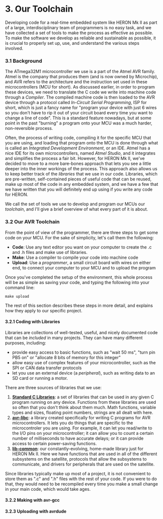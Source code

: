# 3. Our Toolchain

Developing code for a real-time embedded system like HERON Mk II as part of a large, interdisciplinary team of programmers is no easy task, and we have collected a set of tools to make the process as effective as possible. To make the software we develop as reliable and sustainable as possible, it is crucial to properly set up, use, and understand the various steps involved. 

### 3.1 Background

The ATmega32M1 microcontroller we use is a part of the Atmel AVR family. Atmel is the company that produces them \(and is now owned by Microchip\), and AVR refers to the architecture and the instruction set used in these microcontrollers \(MCU for short\). As discussed earlier, in order to program these devices, we need to translate the C code we write into machine code through a _Compiler_. The compiled machine code is then loaded to the AVR device through a protocol called _In-Circuit Serial Programming_, ISP for short, which is just a fancy name for "program your device with just 6 wires so you don't have to rip it out of your circuit board every time you want to change a line of code". This is a standard feature nowadays, but at some point in the past "burning" a program onto your MCU was a much harder, non-reversible process.

Often, the process of writing code, compiling it for the specific MCU that you are using, and loading that program onto the MCU is done through what is called an _Integrated Development Environment_, or an IDE. Atmel has a nice IDE for its own microcontrollers, named _Atmel Studio_, and it integrates and simplifies the process a fair bit. However, for HERON Mk II, we've decided to move to a more bare-bones approach that lets you see a little deeper into the inner workings of the process. This approach also allows us to keep better track of the _libraries_ that we use in our code. Libraries, which are pre-written, self-contained pieces of useful code that can be reused, make up most of the code in any embedded system, and we have a few that we have written that you will definitely end up using if you write any code for HERON.

We call the set of tools we use to develop and program our MCUs our _toolchain_, and I'll give a brief overview of what every part of it is about.

### 3.2 Our AVR Toolchain

From the point of view of the programmer, there are three steps to get some code on your MCU. For the sake of simplicity, let's call them the following:

* **Code**: Use any text editor you want on your computer to create the .c and .h files and make use of libraries.
* **Make**: Use a compiler to compile your code into machine code
* **Upload**: Use a _programmer_, a small circuit board with wires on either end, to connect your computer to your MCU and to upload the program 

Once you've completed the setup of the environment, this whole process will be as simple as saving your code, and typing the following into your command line:

```
make upload
```

The rest of this section describes these steps in more detail, and explains how they apply to our specific project.

#### 3.2.1 Coding with Libraries

Libraries are collections of well-tested, useful, and nicely documented code that can be _included_ in many projects. They can have many different purposes, including:

* provide easy access to basic functions, such as "wait 50 ms", "turn pin PB5 on" or "allocate 8 bits of memory for this integer"
* allow easy use of complex features of your microcontroller, such as the SPI or CAN data transfer protocols
* let you use an external device \(a _peripheral_\), such as writing data to an SD card or running a motor.

There are three sources of libraries that we use:

1. [**Standard C Libraries**](https://en.wikipedia.org/wiki/C_standard_library): a set of libraries that can be used in any given C program running on any device. Functions from these libraries are used so often that you don't think about them much. Math functions, variable types and sizes, floating point numbers, strings are all dealt with here.
2. [**avr-libc**](http://www.nongnu.org/avr-libc/user-manual/overview.html): a library created specifically for writing C programs for AVR microcontrollers. It lets you do things that are specific to the microcontroler you are using. For example, it can let you read/write to the I/O pins on your microcontroller; it can allow you to count a certain number of milliseconds to have accurate delays; or it can provide access to certain power-saving functions.
3. [**lib-common**](https://github.com/HeronmkII/lib-common): our constantly-evolving, home-made library just for HERON Mk II. Here we have functions that are used in all of the different subsystems on the satellite, protocols that allow the subsystems to communicate, and drivers for peripherals that are used on the satellite.

Since libraries typically make up most of a project, it is not convenient to store them as ".c" and ".h" files with the rest of your code. If you were to do that, they would need to be recompiled every time you make a small change in your main code, which would take ages. 

#### 3.2.2 Making with avr-gcc

#### 3.2.3 Uploading with avrdude



